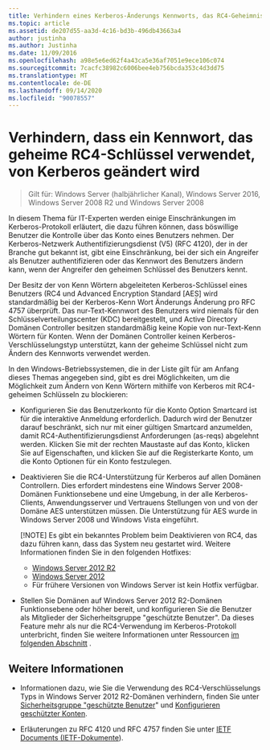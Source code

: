```yaml
---
title: Verhindern eines Kerberos-Änderungs Kennworts, das RC4-Geheimnis Schlüssel verwendet
ms.topic: article
ms.assetid: de207d55-aa3d-4c16-bd3b-496db43663a4
author: justinha
ms.author: Justinha
ms.date: 11/09/2016
ms.openlocfilehash: a98e5e6ed62f4a43ca5e36af7051e9ece106c074
ms.sourcegitcommit: 7cacfc38982c6006bee4eb756bcda353c4d3dd75
ms.translationtype: MT
ms.contentlocale: de-DE
ms.lasthandoff: 09/14/2020
ms.locfileid: "90078557"
---
```

# <a name="preventing-kerberos-change-password-that-uses-rc4-secret-keys"></a>Verhindern, dass ein Kennwort, das geheime RC4-Schlüssel verwendet, von Kerberos geändert wird

>Gilt für: Windows Server (halbjährlicher Kanal), Windows Server 2016, Windows Server 2008 R2 und Windows Server 2008

In diesem Thema für IT-Experten werden einige Einschränkungen im Kerberos-Protokoll erläutert, die dazu führen können, dass böswillige Benutzer die Kontrolle über das Konto eines Benutzers nehmen. Der Kerberos-Netzwerk Authentifizierungsdienst (V5) (RFC 4120), der in der Branche gut bekannt ist, gibt eine Einschränkung, bei der sich ein Angreifer als Benutzer authentifizieren oder das Kennwort des Benutzers ändern kann, wenn der Angreifer den geheimen Schlüssel des Benutzers kennt.

Der Besitz der von Kenn Wörtern abgeleiteten Kerberos-Schlüssel eines Benutzers (RC4 und Advanced Encryption Standard [AES] wird standardmäßig bei der Kerberos-Kenn Wort Änderungs Änderung pro RFC 4757 überprüft. Das nur-Text-Kennwort des Benutzers wird niemals für den Schlüsselverteilungscenter (KDC) bereitgestellt, und Active Directory Domänen Controller besitzen standardmäßig keine Kopie von nur-Text-Kenn Wörtern für Konten. Wenn der Domänen Controller keinen Kerberos-Verschlüsselungstyp unterstützt, kann der geheime Schlüssel nicht zum Ändern des Kennworts verwendet werden.

In den Windows-Betriebssystemen, die in der Liste gilt für am Anfang dieses Themas angegeben sind, gibt es drei Möglichkeiten, um die Möglichkeit zum Ändern von Kenn Wörtern mithilfe von Kerberos mit RC4-geheimen Schlüsseln zu blockieren:

- Konfigurieren Sie das Benutzerkonto für die Konto Option Smartcard ist für die interaktive Anmeldung erforderlich. Dadurch wird der Benutzer darauf beschränkt, sich nur mit einer gültigen Smartcard anzumelden, damit RC4-Authentifizierungsdienst Anforderungen (as-reqs) abgelehnt werden. Klicken Sie mit der rechten Maustaste auf das Konto, klicken Sie auf Eigenschaften, und klicken Sie auf die Registerkarte Konto, um die Konto Optionen für ein Konto festzulegen.

- Deaktivieren Sie die RC4-Unterstützung für Kerberos auf allen Domänen Controllern. Dies erfordert mindestens eine Windows Server 2008-Domänen Funktionsebene und eine Umgebung, in der alle Kerberos-Clients, Anwendungsserver und Vertrauens Stellungen von und von der Domäne AES unterstützen müssen. Die Unterstützung für AES wurde in Windows Server 2008 und Windows Vista eingeführt.

    [!NOTE]
    Es gibt ein bekanntes Problem beim Deaktivieren von RC4, das dazu führen kann, dass das System neu gestartet wird. Weitere Informationen finden Sie in den folgenden Hotfixes:
    - [Windows Server 2012 R2](https://support.microsoft.com/kb/3038261)
    - [Windows Server 2012](https://support.microsoft.com/kb/3086213)
    - Für frühere Versionen von Windows Server ist kein Hotfix verfügbar.

- Stellen Sie Domänen auf Windows Server 2012 R2-Domänen Funktionsebene oder höher bereit, und konfigurieren Sie die Benutzer als Mitglieder der Sicherheitsgruppe "geschützte Benutzer". Da dieses Feature mehr als nur die RC4-Verwendung im Kerberos-Protokoll unterbricht, finden Sie weitere Informationen unter Ressourcen [im folgenden Abschnitt](#see-also) .

## <a name="see-also"></a>Weitere Informationen

- Informationen dazu, wie Sie die Verwendung des RC4-Verschlüsselungs Typs in Windows Server 2012 R2-Domänen verhindern, finden Sie unter [Sicherheitsgruppe "geschützte Benutzer](/../credentials-protection-and-management/protected-users-security-group.md)" und [Konfigurieren geschützter Konten](/../credentials-protection-and-management/how-to-configure-protected-accounts.md).

- Erläuterungen zu RFC 4120 und RFC 4757 finden Sie unter [IETF Documents (IETF-Dokumente](http://tools.ietf.org/html/)).
